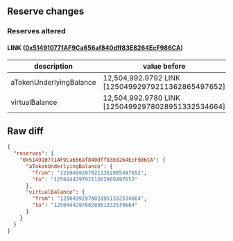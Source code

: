 ## Reserve changes

### Reserves altered

#### LINK ([0x514910771AF9Ca656af840dff83E8264EcF986CA](https://etherscan.io/address/0x514910771AF9Ca656af840dff83E8264EcF986CA))

| description | value before | value after |
| --- | --- | --- |
| aTokenUnderlyingBalance | 12,504,992.9792 LINK [12504992979211362865497652] | 12,504,442.9792 LINK [12504442979211362865497652] |
| virtualBalance | 12,504,992.9780 LINK [12504992978028951332534664] | 12,504,442.9780 LINK [12504442978028951332534664] |


## Raw diff

```json
{
  "reserves": {
    "0x514910771AF9Ca656af840dff83E8264EcF986CA": {
      "aTokenUnderlyingBalance": {
        "from": "12504992979211362865497652",
        "to": "12504442979211362865497652"
      },
      "virtualBalance": {
        "from": "12504992978028951332534664",
        "to": "12504442978028951332534664"
      }
    }
  }
}
```